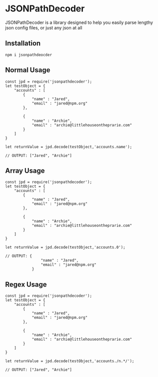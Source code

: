 # JSONPathDecoder
JSONPathDecoder is a library designed to help you easily parse lengthy json config files, or just any json at all

## Installation

```
npm i jsonpathdeocder
```

## Normal Usage
```
const jpd = require('jsonpathdecoder');
let testObject = {
    "accounts" : [
        {
            "name" : "Jared",
            "email" : "jared@npm.org"
        },

        {
            "name" : "Archie",
            "email" : "archie@littlehouseontheprarie.com"
        }
    ]
}

let returnValue = jpd.decode(testObject,'accounts.name');

// OUTPUT: ["Jared", "Archie"]
```

## Array Usage

```
const jpd = require('jsonpathdecoder');
let testObject = {
    "accounts" : [
        {
            "name" : "Jared",
            "email" : "jared@npm.org"
        },

        {
            "name" : "Archie",
            "email" : "archie@littlehouseontheprarie.com"
        }
    ]
}

let returnValue = jpd.decode(testObject,'accounts.0');

// OUTPUT: {
                "name" : "Jared",
                "email" : "jared@npm.org"
            }

```

## Regex Usage

```
const jpd = require('jsonpathdecoder');
let testObject = {
    "accounts" : [
        {
            "name" : "Jared",
            "email" : "jared@npm.org"
        },

        {
            "name" : "Archie",
            "email" : "archie@littlehouseontheprarie.com"
        }
    ]
}

let returnValue = jpd.decode(testObject,'accounts./n.*/');

// OUTPUT: ["Jared", "Archie"]
```